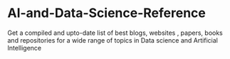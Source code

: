 # AI-and-Data-Science-Reference
Get a compiled and upto-date list of best blogs, websites , papers, books and repositories for a wide range of topics in Data science and Artificial Intelligence
